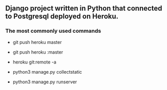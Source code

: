 ##  Django project written in Python that connected to Postgresql deployed on Heroku.

### The most commonly used commands 

- git push heroku master

- git push heroku <branch-name>:master

- heroku git:remote -a <app name>
  
- python3 manage.py collectstatic
  
- python3 manage.py runserver
